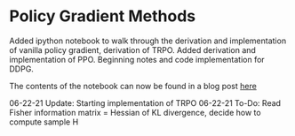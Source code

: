 # Policy Gradient Methods

Added ipython notebook to walk through the derivation and implementation of vanilla policy gradient, derivation of TRPO. Added derivation and implementation of PPO. Beginning notes and code implementation for DDPG.

The contents of the notebook can now be found in a blog post [here](https://annhe.xyz/2021/04/12/policy-gradients/)

06-22-21 Update: Starting implementation of TRPO
06-22-21 To-Do: Read Fisher information matrix = Hessian of KL divergence, decide how to compute sample H
